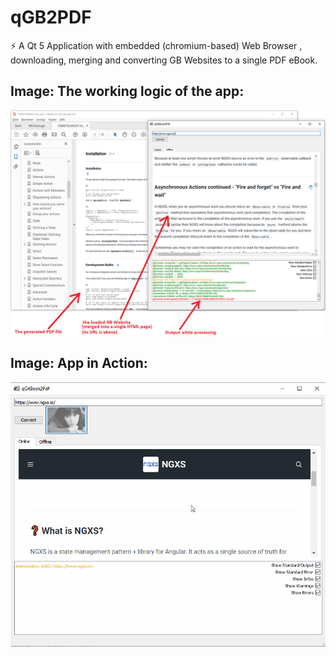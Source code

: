 # qGB2PDF
⚡️ A Qt 5 Application with embedded (chromium-based) Web Browser , downloading, merging and converting GB Websites to a single PDF eBook.

## Image: The working logic of the app:
<img src=qGB2Pdf.png width="550px">

## Image: App in Action:
<img src=qGB2Pdf.gif width="550px">
